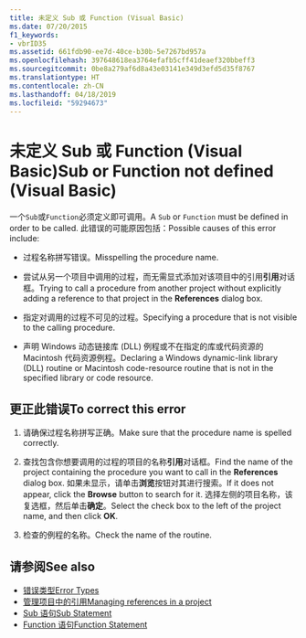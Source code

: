 ```yaml
---
title: 未定义 Sub 或 Function (Visual Basic)
ms.date: 07/20/2015
f1_keywords:
- vbrID35
ms.assetid: 661fdb90-ee7d-40ce-b30b-5e7267bd957a
ms.openlocfilehash: 397648618ea3764efafb5cff41deaef320bbeff3
ms.sourcegitcommit: 0be8a279af6d8a43e03141e349d3efd5d35f8767
ms.translationtype: HT
ms.contentlocale: zh-CN
ms.lasthandoff: 04/18/2019
ms.locfileid: "59294673"
---
```

# <a name="sub-or-function-not-defined-visual-basic"></a><span data-ttu-id="adf95-102">未定义 Sub 或 Function (Visual Basic)</span><span class="sxs-lookup"><span data-stu-id="adf95-102">Sub or Function not defined (Visual Basic)</span></span>
<span data-ttu-id="adf95-103">一个`Sub`或`Function`必须定义即可调用。</span><span class="sxs-lookup"><span data-stu-id="adf95-103">A `Sub` or `Function` must be defined in order to be called.</span></span> <span data-ttu-id="adf95-104">此错误的可能原因包括：</span><span class="sxs-lookup"><span data-stu-id="adf95-104">Possible causes of this error include:</span></span>  
  
-   <span data-ttu-id="adf95-105">过程名称拼写错误。</span><span class="sxs-lookup"><span data-stu-id="adf95-105">Misspelling the procedure name.</span></span>  
  
-   <span data-ttu-id="adf95-106">尝试从另一个项目中调用的过程，而无需显式添加对该项目中的引用**引用**对话框。</span><span class="sxs-lookup"><span data-stu-id="adf95-106">Trying to call a procedure from another project without explicitly adding a reference to that project in the **References** dialog box.</span></span>  
  
-   <span data-ttu-id="adf95-107">指定对调用的过程不可见的过程。</span><span class="sxs-lookup"><span data-stu-id="adf95-107">Specifying a procedure that is not visible to the calling procedure.</span></span>  
  
-   <span data-ttu-id="adf95-108">声明 Windows 动态链接库 (DLL) 例程或不在指定的库或代码资源的 Macintosh 代码资源例程。</span><span class="sxs-lookup"><span data-stu-id="adf95-108">Declaring a Windows dynamic-link library (DLL) routine or Macintosh code-resource routine that is not in the specified library or code resource.</span></span>  
  
## <a name="to-correct-this-error"></a><span data-ttu-id="adf95-109">更正此错误</span><span class="sxs-lookup"><span data-stu-id="adf95-109">To correct this error</span></span>  
  
1. <span data-ttu-id="adf95-110">请确保过程名称拼写正确。</span><span class="sxs-lookup"><span data-stu-id="adf95-110">Make sure that the procedure name is spelled correctly.</span></span>  
  
2. <span data-ttu-id="adf95-111">查找包含你想要调用的过程的项目的名称**引用**对话框。</span><span class="sxs-lookup"><span data-stu-id="adf95-111">Find the name of the project containing the procedure you want to call in the **References** dialog box.</span></span> <span data-ttu-id="adf95-112">如果未显示，请单击**浏览**按钮对其进行搜索。</span><span class="sxs-lookup"><span data-stu-id="adf95-112">If it does not appear, click the **Browse** button to search for it.</span></span> <span data-ttu-id="adf95-113">选择左侧的项目名称，该复选框，然后单击**确定**。</span><span class="sxs-lookup"><span data-stu-id="adf95-113">Select the check box to the left of the project name, and then click **OK**.</span></span>  
  
3. <span data-ttu-id="adf95-114">检查的例程的名称。</span><span class="sxs-lookup"><span data-stu-id="adf95-114">Check the name of the routine.</span></span>  
  
## <a name="see-also"></a><span data-ttu-id="adf95-115">请参阅</span><span class="sxs-lookup"><span data-stu-id="adf95-115">See also</span></span>

- [<span data-ttu-id="adf95-116">错误类型</span><span class="sxs-lookup"><span data-stu-id="adf95-116">Error Types</span></span>](../../../visual-basic/programming-guide/language-features/error-types.md)
- [<span data-ttu-id="adf95-117">管理项目中的引用</span><span class="sxs-lookup"><span data-stu-id="adf95-117">Managing references in a project</span></span>](/visualstudio/ide/managing-references-in-a-project)
- [<span data-ttu-id="adf95-118">Sub 语句</span><span class="sxs-lookup"><span data-stu-id="adf95-118">Sub Statement</span></span>](../../../visual-basic/language-reference/statements/sub-statement.md)
- [<span data-ttu-id="adf95-119">Function 语句</span><span class="sxs-lookup"><span data-stu-id="adf95-119">Function Statement</span></span>](../../../visual-basic/language-reference/statements/function-statement.md)
